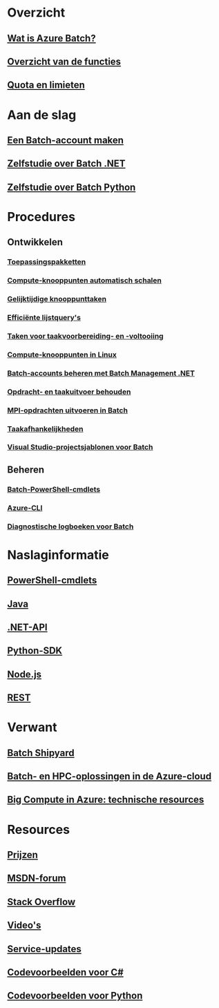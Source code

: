 # Overzicht
## [Wat is Azure Batch?](batch-technical-overview.md)
## [Overzicht van de functies](batch-api-basics.md)
## [Quota en limieten](batch-quota-limit.md)
# Aan de slag
## [Een Batch-account maken](batch-account-create-portal.md)
## [Zelfstudie over Batch .NET](batch-dotnet-get-started.md)
## [Zelfstudie over Batch Python](batch-python-tutorial.md)
# Procedures
## Ontwikkelen
### [Toepassingspakketten](batch-application-packages.md)
### [Compute-knooppunten automatisch schalen](batch-automatic-scaling.md)
### [Gelijktijdige knooppunttaken](batch-parallel-node-tasks.md)
### [Efficiënte lijstquery's](batch-efficient-list-queries.md)
### [Taken voor taakvoorbereiding- en -voltooiing](batch-job-prep-release.md)
### [Compute-knooppunten in Linux](batch-linux-nodes.md)
### [Batch-accounts beheren met Batch Management .NET](batch-management-dotnet.md)
### [Opdracht- en taakuitvoer behouden](batch-task-output.md)
### [MPI-opdrachten uitvoeren in Batch](batch-mpi.md)
### [Taakafhankelijkheden](batch-task-dependencies.md)
### [Visual Studio-projectsjablonen voor Batch](batch-visual-studio-templates.md)
## Beheren
### [Batch-PowerShell-cmdlets](batch-powershell-cmdlets-get-started.md)
### [Azure-CLI](batch-cli-get-started.md)
### [Diagnostische logboeken voor Batch](batch-diagnostics.md)

# Naslaginformatie
## [PowerShell-cmdlets](https://docs.microsoft.com/en-us/powershell/azureps-cmdlets-docs)
## [Java](https://docs.microsoft.com/java/api)
## [.NET-API](https://docs.microsoft.com/dotnet/api)
## [Python-SDK](https://go.microsoft.com/fwlink/p/?linkid=833496)
## [Node.js](https://go.microsoft.com/fwlink/p/?linkid=833544)
## [REST](https://docs.microsoft.com/rest/api/batchservice/)

# Verwant
## [Batch Shipyard](https://github.com/Azure/batch-shipyard)
## [Batch- en HPC-oplossingen in de Azure-cloud](batch-hpc-solutions.md)
## [Big Compute in Azure: technische resources](big-compute-resources.md)

# Resources
## [Prijzen](https://azure.microsoft.com/pricing/details/batch/)
## [MSDN-forum](https://social.msdn.microsoft.com/Forums/en-us/home?forum=azurebatch)
## [Stack Overflow](http://stackoverflow.com/questions/tagged/azure-batch)
## [Video's](https://azure.microsoft.com/documentation/videos/index/?services=batch)
## [Service-updates](https://azure.microsoft.com/updates/?product=batch&updatetype=&platform=)
## [Codevoorbeelden voor C#](https://github.com/Azure/azure-batch-samples/tree/master/CSharp/)
## [Codevoorbeelden voor Python](https://github.com/Azure/azure-batch-samples/tree/master/Python/Batch)



<!--HONumber=Nov16_HO4-->


